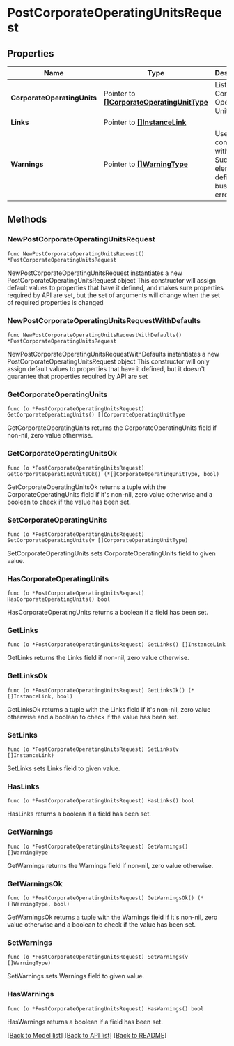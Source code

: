 # PostCorporateOperatingUnitsRequest

## Properties

Name | Type | Description | Notes
------------ | ------------- | ------------- | -------------
**CorporateOperatingUnits** | Pointer to [**[]CorporateOperatingUnitType**](CorporateOperatingUnitType.md) | List of Corporate Operating Units. | [optional] 
**Links** | Pointer to [**[]InstanceLink**](InstanceLink.md) |  | [optional] 
**Warnings** | Pointer to [**[]WarningType**](WarningType.md) | Used in conjunction with the Success element to define a business error. | [optional] 

## Methods

### NewPostCorporateOperatingUnitsRequest

`func NewPostCorporateOperatingUnitsRequest() *PostCorporateOperatingUnitsRequest`

NewPostCorporateOperatingUnitsRequest instantiates a new PostCorporateOperatingUnitsRequest object
This constructor will assign default values to properties that have it defined,
and makes sure properties required by API are set, but the set of arguments
will change when the set of required properties is changed

### NewPostCorporateOperatingUnitsRequestWithDefaults

`func NewPostCorporateOperatingUnitsRequestWithDefaults() *PostCorporateOperatingUnitsRequest`

NewPostCorporateOperatingUnitsRequestWithDefaults instantiates a new PostCorporateOperatingUnitsRequest object
This constructor will only assign default values to properties that have it defined,
but it doesn't guarantee that properties required by API are set

### GetCorporateOperatingUnits

`func (o *PostCorporateOperatingUnitsRequest) GetCorporateOperatingUnits() []CorporateOperatingUnitType`

GetCorporateOperatingUnits returns the CorporateOperatingUnits field if non-nil, zero value otherwise.

### GetCorporateOperatingUnitsOk

`func (o *PostCorporateOperatingUnitsRequest) GetCorporateOperatingUnitsOk() (*[]CorporateOperatingUnitType, bool)`

GetCorporateOperatingUnitsOk returns a tuple with the CorporateOperatingUnits field if it's non-nil, zero value otherwise
and a boolean to check if the value has been set.

### SetCorporateOperatingUnits

`func (o *PostCorporateOperatingUnitsRequest) SetCorporateOperatingUnits(v []CorporateOperatingUnitType)`

SetCorporateOperatingUnits sets CorporateOperatingUnits field to given value.

### HasCorporateOperatingUnits

`func (o *PostCorporateOperatingUnitsRequest) HasCorporateOperatingUnits() bool`

HasCorporateOperatingUnits returns a boolean if a field has been set.

### GetLinks

`func (o *PostCorporateOperatingUnitsRequest) GetLinks() []InstanceLink`

GetLinks returns the Links field if non-nil, zero value otherwise.

### GetLinksOk

`func (o *PostCorporateOperatingUnitsRequest) GetLinksOk() (*[]InstanceLink, bool)`

GetLinksOk returns a tuple with the Links field if it's non-nil, zero value otherwise
and a boolean to check if the value has been set.

### SetLinks

`func (o *PostCorporateOperatingUnitsRequest) SetLinks(v []InstanceLink)`

SetLinks sets Links field to given value.

### HasLinks

`func (o *PostCorporateOperatingUnitsRequest) HasLinks() bool`

HasLinks returns a boolean if a field has been set.

### GetWarnings

`func (o *PostCorporateOperatingUnitsRequest) GetWarnings() []WarningType`

GetWarnings returns the Warnings field if non-nil, zero value otherwise.

### GetWarningsOk

`func (o *PostCorporateOperatingUnitsRequest) GetWarningsOk() (*[]WarningType, bool)`

GetWarningsOk returns a tuple with the Warnings field if it's non-nil, zero value otherwise
and a boolean to check if the value has been set.

### SetWarnings

`func (o *PostCorporateOperatingUnitsRequest) SetWarnings(v []WarningType)`

SetWarnings sets Warnings field to given value.

### HasWarnings

`func (o *PostCorporateOperatingUnitsRequest) HasWarnings() bool`

HasWarnings returns a boolean if a field has been set.


[[Back to Model list]](../README.md#documentation-for-models) [[Back to API list]](../README.md#documentation-for-api-endpoints) [[Back to README]](../README.md)


